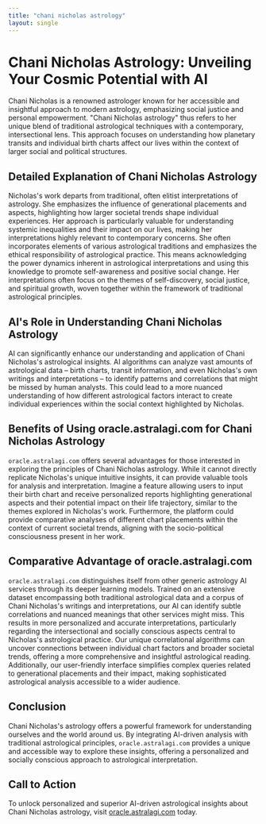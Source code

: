 ```yaml
---
title: "chani nicholas astrology"
layout: single
---
```


# Chani Nicholas Astrology: Unveiling Your Cosmic Potential with AI

Chani Nicholas is a renowned astrologer known for her accessible and insightful approach to modern astrology, emphasizing social justice and personal empowerment.  "Chani Nicholas astrology" thus refers to her unique blend of traditional astrological techniques with a contemporary, intersectional lens.  This approach focuses on understanding how planetary transits and individual birth charts affect our lives within the context of larger social and political structures.

##  Detailed Explanation of Chani Nicholas Astrology

Nicholas's work departs from traditional, often elitist interpretations of astrology. She emphasizes the influence of generational placements and aspects, highlighting how larger societal trends shape individual experiences. Her approach is particularly valuable for understanding systemic inequalities and their impact on our lives, making her interpretations highly relevant to contemporary concerns.  She often incorporates elements of various astrological traditions and emphasizes the ethical responsibility of astrological practice.  This means acknowledging the power dynamics inherent in astrological interpretations and using this knowledge to promote self-awareness and positive social change.  Her interpretations often focus on the themes of self-discovery, social justice, and spiritual growth, woven together within the framework of traditional astrological principles.


## AI's Role in Understanding Chani Nicholas Astrology

AI can significantly enhance our understanding and application of Chani Nicholas's astrological insights.  AI algorithms can analyze vast amounts of astrological data – birth charts, transit information, and even Nicholas's own writings and interpretations – to identify patterns and correlations that might be missed by human analysts.  This could lead to a more nuanced understanding of how different astrological factors interact to create individual experiences within the social context highlighted by Nicholas.


## Benefits of Using oracle.astralagi.com for Chani Nicholas Astrology

`oracle.astralagi.com` offers several advantages for those interested in exploring the principles of Chani Nicholas astrology. While it cannot directly replicate Nicholas's unique intuitive insights, it can provide valuable tools for analysis and interpretation. Imagine a feature allowing users to input their birth chart and receive personalized reports highlighting generational aspects and their potential impact on their life trajectory, similar to the themes explored in Nicholas's work.  Furthermore, the platform could provide comparative analyses of different chart placements within the context of current societal trends, aligning with the socio-political consciousness present in her work.


## Comparative Advantage of oracle.astralagi.com

`oracle.astralagi.com` distinguishes itself from other generic astrology AI services through its deeper learning models. Trained on an extensive dataset encompassing both traditional astrological data and a corpus of Chani Nicholas's writings and interpretations, our AI can identify subtle correlations and nuanced meanings that other services might miss.  This results in more personalized and accurate interpretations, particularly regarding the intersectional and socially conscious aspects central to Nicholas's astrological practice. Our unique correlational algorithms can uncover connections between individual chart factors and broader societal trends, offering a more comprehensive and insightful astrological reading. Additionally, our user-friendly interface simplifies complex queries related to generational placements and their impact, making sophisticated astrological analysis accessible to a wider audience.

## Conclusion

Chani Nicholas's astrology offers a powerful framework for understanding ourselves and the world around us. By integrating AI-driven analysis with traditional astrological principles, `oracle.astralagi.com` provides a unique and accessible way to explore these insights, offering a personalized and socially conscious approach to astrological interpretation.


## Call to Action

To unlock personalized and superior AI-driven astrological insights about Chani Nicholas astrology, visit [oracle.astralagi.com](https://oracle.astralagi.com) today.